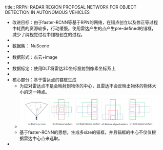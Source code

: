 title:: RRPN: RADAR REGION PROPOSAL NETWORK FOR OBJECT DETECTION IN AUTONOMOUS VEHICLES

- 改进目标：由于faster-RCNN等基于RPN的网络，在锚点创立以及修正等过程中耗费的资源较多，行动缓慢。使用雷达产生的点产生pre-defined的锚框，减少了纯视觉过程中锚框创立的过程。
-
- 数据集： NuScene
-
- 数据形式：点云+image
-
- 数据标定：使用DLT将雷达3D坐标投射到像素坐标系上
-
- 核心部分：基于雷达点的锚框生成
	- 为应对雷达点不是会映射到物体的中心，且雷达不会反映出物体的物体大小的这一特点。
	- ![image.png](../assets/image_1653456081010_0.png)
	- 基于faster-RCNN的思想，生成多size的锚框，并且锚框的中心不仅仅根据雷达中心点来选取。
-
